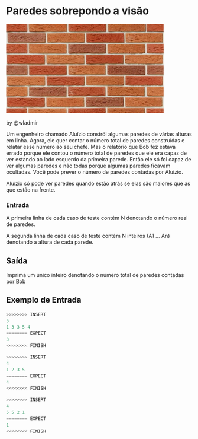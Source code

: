 # Paredes sobrepondo a visão

![_](cover.jpg)

by @wladmir

Um engenheiro chamado Aluízio constrói algumas paredes de várias alturas em linha. Agora, ele quer contar o número total de paredes construídas e relatar esse número ao seu chefe. Mas o relatório que Bob fez estava errado porque ele contou o número total de paredes que ele era capaz de ver estando ao lado esquerdo da primeira parede. Então ele só foi capaz de ver algumas paredes e não todas porque algumas paredes ficavam ocultadas. Você pode prever o número de paredes contadas por Aluízio.

Aluízio só pode ver paredes quando estão atrás se elas são maiores que as que estão na frente.

### Entrada

A primeira linha de cada caso de teste contém N denotando o número real de paredes.

A segunda linha de cada caso de teste contém N inteiros (A1 ... An) denotando a altura de cada parede.

## Saída

Imprima um único inteiro denotando o número total de paredes contadas por Bob

## Exemplo de Entrada

``` py
>>>>>>>> INSERT
5
1 3 3 5 4
======== EXPECT
3
<<<<<<<< FINISH
```

```py
>>>>>>>> INSERT
4
1 2 3 5 
======== EXPECT
4
<<<<<<<< FINISH
```

```py
>>>>>>>> INSERT
4
5 5 2 1
======== EXPECT
1
<<<<<<<< FINISH

```
